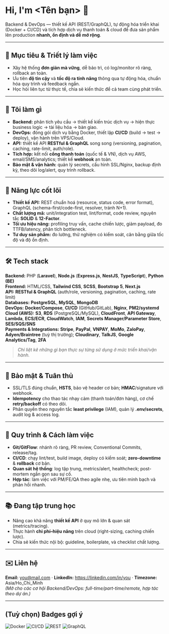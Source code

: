 # Hi, I'm <Tên bạn> 👋  
Backend & DevOps — thiết kế API (REST/GraphQL), tự động hóa triển khai (Docker + CI/CD) và tích hợp dịch vụ thanh toán & cloud để đưa sản phẩm lên production **nhanh, ổn định và dễ mở rộng**.

---

## 🧭 Mục tiêu & Triết lý làm việc
- Xây hệ thống **đơn giản mà vững**, dễ bảo trì, có log/monitor rõ ràng, rollback an toàn.  
- Ưu tiên **độ tin cậy** và **tốc độ ra tính năng** thông qua tự động hóa, chuẩn hóa quy trình và feedback ngắn.  
- Học hỏi liên tục từ thực tế, chia sẻ kiến thức để cả team cùng phát triển.

---

## 💼 Tôi làm gì
- **Backend:** phân tích yêu cầu → thiết kế kiến trúc dịch vụ → hiện thực business logic → tài liệu hóa → bàn giao.  
- **DevOps:** đóng gói dịch vụ bằng Docker, thiết lập **CI/CD** (build → test → deploy), vận hành trên VPS/Cloud.  
- **API:** thiết kế API **RESTful & GraphQL** song song (versioning, pagination, caching, rate-limit, auth/role).  
- **Tích hợp:** kết nối **cổng thanh toán** (quốc tế & VN), dịch vụ AWS, email/SMS/analytics; thiết kế **webhook** an toàn.  
- **Bảo mật & vận hành:** quản lý secrets, cấu hình SSL/Nginx, backup định kỳ, theo dõi log/alert, quy trình rollback.

---

## 🧩 Năng lực cốt lõi
- **Thiết kế API:** REST chuẩn hoá (resource, status code, error format), GraphQL (schema-first/code-first, resolver, tránh N+1).  
- **Chất lượng mã:** unit/integration test, lint/format, code review, nguyên tắc **SOLID** & **12-Factor**.  
- **Tối ưu hiệu năng:** profiling truy vấn, cache chiến lược, giảm payload, đo TTFB/latency, phân tích bottleneck.  
- **Tư duy sản phẩm:** đo lường, thử nghiệm có kiểm soát, cân bằng giữa tốc độ và độ ổn định.

---

## 🛠️ Tech stack
**Backend:** PHP (**Laravel**), **Node.js** (**Express.js**, **NestJS**, **TypeScript**), **Python (BE)**  
**Frontend:** HTML/CSS, **Tailwind CSS**, **SCSS**, **Bootstrap 5**, **Next.js**  
**API:** **RESTful & GraphQL** (auth/role, versioning, pagination, caching, rate limit)  
**Databases:** **PostgreSQL**, **MySQL**, **MongoDB**  
**DevOps:** **Docker/Compose**, **CI/CD** (GitHub/GitLab), **Nginx**, **PM2/systemd**  
**Cloud (AWS):** **S3**, **RDS** (PostgreSQL/MySQL), **CloudFront**, **API Gateway**, **Lambda**, **ECS/ECR**, **CloudWatch**, **IAM**, **Secrets Manager/Parameter Store**, **SES/SQS/SNS**  
**Payments & Integrations:** **Stripe**, **PayPal**, **VNPAY**, **MoMo**, **ZaloPay**, **Adyen/Braintree** (tuỳ thị trường); **Cloudinary**, **TalkJS**, **Google Analytics/Tag**, **2FA**  

> *Chỉ liệt kê những gì bạn thực sự từng sử dụng ở mức triển khai/vận hành.*

---

## 🔐 Bảo mật & Tuân thủ
- SSL/TLS đúng chuẩn, **HSTS**, bảo vệ header cơ bản; **HMAC**/signature với webhook.  
- **Idempotency** cho thao tác nhạy cảm (thanh toán/đơn hàng), cơ chế **retry/backoff** có theo dõi.  
- Phân quyền theo nguyên tắc **least privilege** (IAM), quản lý **.env/secrets**, audit log & access log.

---

## 🔄 Quy trình & Cách làm việc
- **Git/GitFlow**: nhánh rõ ràng, PR review, Conventional Commits, release/tag.  
- **CI/CD**: chạy lint/test, build image, deploy có kiểm soát; **zero-downtime** & **rollback** cơ bản.  
- **Quan sát hệ thống**: log tập trung, metrics/alert, healthcheck; post-mortem ngắn gọn sau sự cố.  
- **Hợp tác**: làm việc với PM/FE/QA theo agile nhẹ, ưu tiên minh bạch và phản hồi nhanh.

---

## 📚 Đang tập trung học
- Nâng cao khả năng **thiết kế API** ở quy mô lớn & quan sát (metrics/tracing).  
- Thực hành **chi phí–hiệu năng** trên cloud (right-sizing, caching chiến lược).  
- Chia sẻ kiến thức nội bộ: guideline, boilerplate, và checklist chất lượng.

---

## ✉️ Liên hệ
**Email:** <you@mail.com> · **LinkedIn:** <https://linkedin.com/in/you> · **Timezone:** Asia/Ho_Chi_Minh  
*(Mở cho các cơ hội Backend/DevOps: full-time/part-time/remote, hợp tác theo dự án.)*

---

## (Tuỳ chọn) Badges gợi ý
![Docker](https://img.shields.io/badge/Docker-ready-informational) ![CI/CD](https://img.shields.io/badge/CI%2FCD-automated-success) ![REST](https://img.shields.io/badge/API-REST-blue) ![GraphQL](https://img.shields.io/badge/API-GraphQL-ff69b4)
